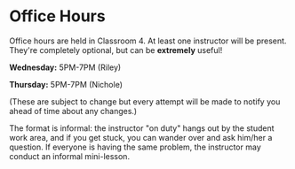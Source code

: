 # Office Hours

Office hours are held in Classroom 4. At least one instructor will be present. They're completely optional, but can be **extremely** useful!

**Wednesday:** 5PM-7PM (Riley)

**Thursday:** 5PM-7PM (Nichole)

(These are subject to change but every attempt will be made to notify you ahead of time about any changes.)

The format is informal: the instructor "on duty" hangs out by the student work area, and if you get stuck, you can wander over and ask him/her a question. If everyone is having the same problem, the instructor may conduct an informal mini-lesson.
